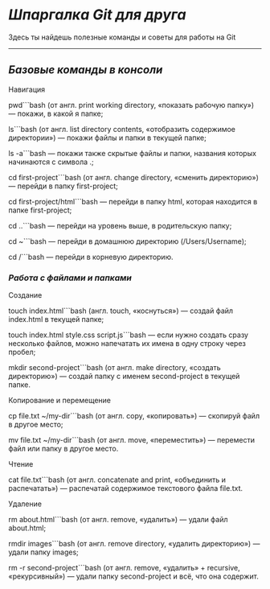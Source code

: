 # *Шпаргалка Git для друга* 

Здесь ты найдешь полезные команды и советы для работы на Git

---

## *Базовые команды в консоли* 

Навигация

pwd```bash (от англ. print working directory, «показать рабочую папку») — покажи, в какой я папке;

ls```bash (от англ. list directory contents, «отобразить содержимое директории») — покажи файлы и папки в текущей папке;

ls -a```bash — покажи также скрытые файлы и папки, названия которых начинаются с символа .;

cd first-project```bash (от англ. change directory, «сменить директорию») — перейди в папку first-project;

cd first-project/html```bash — перейди в папку html, которая находится в папке first-project;

cd ..```bash — перейди на уровень выше, в родительскую папку;

cd ~```bash — перейди в домашнюю директорию (/Users/Username);

cd /```bash — перейди в корневую директорию.

### *Работа с файлами и папками*

Создание

touch index.html```bash (англ. touch, «коснуться») — создай файл index.html в текущей папке;

touch index.html style.css script.js```bash — если нужно создать сразу несколько файлов, можно напечатать их имена в одну строку через пробел;

mkdir second-project```bash (от англ. make directory, «создать директорию») — создай папку с именем second-project в текущей папке.

Копирование и перемещение

cp file.txt ~/my-dir```bash (от англ. copy, «копировать») — скопируй файл в другое место;

mv file.txt ~/my-dir```bash (от англ. move, «переместить») — перемести файл или папку в другое место.

Чтение

cat file.txt```bash (от англ. concatenate and print, «объединить и распечатать») — распечатай содержимое текстового файла file.txt.

Удаление

rm about.html```bash (от англ. remove, «удалить») — удали файл about.html;

rmdir images```bash (от англ. remove directory, «удалить директорию») — удали папку images;

rm -r second-project```bash (от англ. remove, «удалить» + recursive, «рекурсивный») — удали папку second-project и всё, что она содержит.


